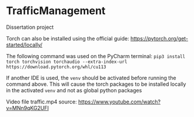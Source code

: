 # TrafficManagement
Dissertation project

Torch can also be installed using the official guide:
https://pytorch.org/get-started/locally/

The following command was used on the PyCharm terminal:
`pip3 install torch torchvision torchaudio --extra-index-url https://download.pytorch.org/whl/cu113`

If another IDE is used, the `venv` should be activated before running the command above. 
This will cause the torch packages to be installed locally in the activated `venv` and not as global python packages

Video file traffic.mp4 source:
https://www.youtube.com/watch?v=MNn9qKG2UFI